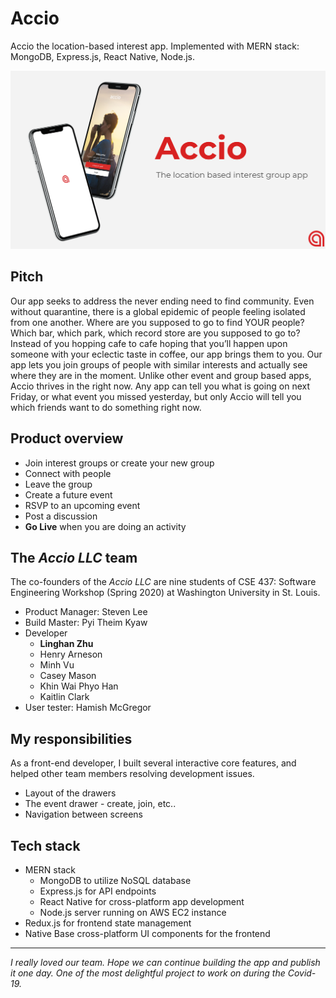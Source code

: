 # Accio
Accio the location-based interest app. Implemented with MERN stack: MongoDB, Express.js, React Native, Node.js.

<img src='./frontend/assets/accio-icons/pitch.png' />

## Pitch
Our app seeks to address the never ending need to find community. Even without quarantine, there is a global epidemic of people feeling isolated from one another. Where are you supposed to go to find YOUR people? Which bar, which park, which record store are you supposed to go to? Instead of you hopping cafe to cafe hoping that you’ll happen upon someone with your eclectic taste in coffee, our app brings them to you. Our app lets you join groups of people with similar interests and actually see where they are in the moment. Unlike other event and group based apps, Accio thrives in the right now. Any app can tell you what is going on next Friday, or what event you missed yesterday, but only Accio will tell you which friends want to do something right now. 

## Product overview
* Join interest groups or create your new group
* Connect with people
* Leave the group
* Create a future event
* RSVP to an upcoming event 
* Post a discussion
* **Go Live** when you are doing an activity

## The *Accio LLC* team
The co-founders of the *Accio LLC* are nine students of CSE 437: Software Engineering Workshop (Spring 2020) at Washington University in St. Louis.
* Product Manager: Steven Lee
* Build Master: Pyi Theim Kyaw
* Developer
  * **Linghan Zhu**
  * Henry Arneson
  * Minh Vu
  * Casey Mason
  * Khin Wai Phyo Han
  * Kaitlin Clark
* User tester: Hamish McGregor

## My responsibilities
As a front-end developer, I built several interactive core features, and helped other team members resolving development issues.
* Layout of the drawers
* The event drawer - create, join, etc..
* Navigation between screens

## Tech stack
* MERN stack
  * MongoDB to utilize NoSQL database
  * Express.js for API endpoints
  * React Native for cross-platform app development
  * Node.js server running on AWS EC2 instance
* Redux.js for frontend state management
* Native Base cross-platform UI components for the frontend

---
*I really loved our team. Hope we can continue building the app and publish it one day. One of the most delightful project to work on during the Covid-19.*

